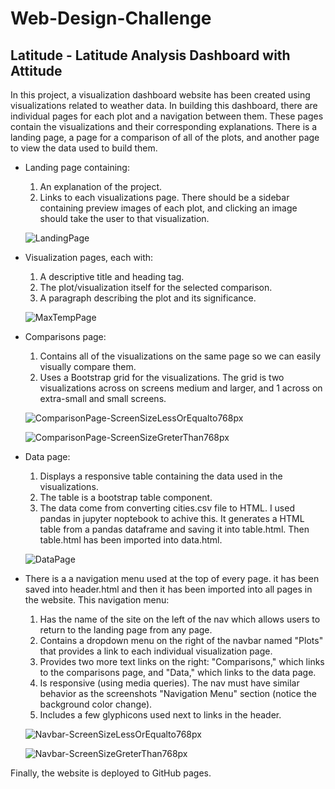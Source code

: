 # Web-Design-Challenge

## Latitude - Latitude Analysis Dashboard with Attitude

In this project, a visualization dashboard website has been created using visualizations related to weather data.
In building this dashboard, there are individual pages for each plot and a navigation between them. These pages contain the visualizations and their corresponding explanations. There is a landing page, a page for a comparison of all of the plots, and another page to view the data used to build them.


* Landing page containing:

    1. An explanation of the project.
    2. Links to each visualizations page. There should be a sidebar containing preview images of each plot, and clicking an image should take the user to that visualization.

    ![LandingPage](Images/LandingResize-Helen.png)

*  Visualization pages, each with:

    1. A descriptive title and heading tag.
    2. The plot/visualization itself for the selected comparison.
    3. A paragraph describing the plot and its significance.

    ![MaxTempPage](Images/visualize-lg_Helen.png)

*  Comparisons page:

    1. Contains all of the visualizations on the same page so we can easily visually compare them.
    2. Uses a Bootstrap grid for the visualizations. The grid is two visualizations across on screens medium and larger, and 1 across on extra-small and small screens.

    ![ComparisonPage-ScreenSizeLessOrEqualto768px](Images/comparison-lg_Helen.png)

    ![ComparisonPage-ScreenSizeGreterThan768px](Images/comparison-sm_Helen.png)

*  Data page:

    1. Displays a responsive table containing the data used in the visualizations.
    2. The table is a bootstrap table component. 
    3. The data come from converting cities.csv file to HTML. I used pandas in jupyter noptebook to achive this. It generates a HTML table from a pandas dataframe and saving it into table.html. Then table.html has been imported into data.html.

    ![DataPage](Images/data-lg_Helen.png)

* There is a a navigation menu used at the top of every page. it has been saved into header.html and then it has been imported into all pages in the website. This navigation menu:
    1. Has the name of the site on the left of the nav which allows users to return to the landing page from any page.
    2. Contains a dropdown menu on the right of the navbar named "Plots" that provides a link to each individual visualization page.
    3. Provides two more text links on the right: "Comparisons," which links to the comparisons page, and "Data," which links to the data page.
    4. Is responsive (using media queries). The nav must have similar behavior as the screenshots "Navigation Menu" section (notice the background color change).
    5. Includes a few glyphicons used next to links in the header.

    ![Navbar-ScreenSizeLessOrEqualto768px](Images/nav-lg_Helen.png)

    ![Navbar-ScreenSizeGreterThan768px](Images/nav-sm_Helen.png)


Finally, the website is deployed to GitHub pages.









